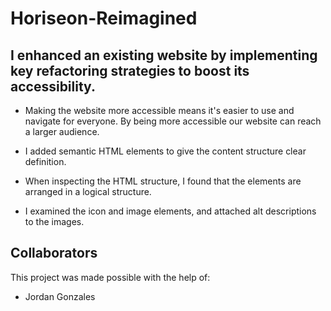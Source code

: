 # Horiseon-Reimagined

## I enhanced an existing website by implementing key refactoring strategies to boost its accessibility.

- Making the website more accessible means it's easier to use and navigate for everyone. By being more accessible our website can reach a larger audience.

- I added semantic HTML elements to give the content structure clear definition.

- When inspecting the HTML structure, I found that the elements are arranged in a logical structure.

- I examined the icon and image elements, and attached alt descriptions to the images.

## Collaborators

This project was made possible with the help of:

- Jordan Gonzales <!-- Insert link to their GitHub profile -->
